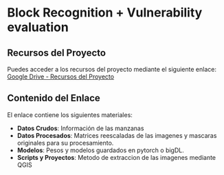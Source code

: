 # Block Recognition + Vulnerability evaluation

## Recursos del Proyecto
Puedes acceder a los recursos del proyecto mediante el siguiente enlace:  
[Google Drive - Recursos del Proyecto](https://drive.google.com/drive/folders/1yUngFrxDZOWSd0ZJDK4v5Xy308xIONLx?usp=sharing)

## Contenido del Enlace
El enlace contiene los siguientes materiales:
- **Datos Crudos**: Información de las manzanas
- **Datos Procesados**: Matrices reescaladas de las imagenes y mascaras originales para su procesamiento.
- **Modelos**: Pesos y modelos guardados en pytorch o bigDL.
- **Scripts y Proyectos**: Metodo de extraccion de las imagenes mediante QGIS


